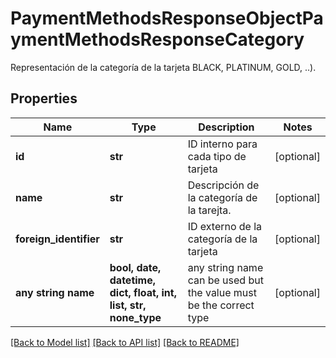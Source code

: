 # PaymentMethodsResponseObjectPaymentMethodsResponseCategory

Representación de la categoría de la tarjeta BLACK, PLATINUM, GOLD, ..).

## Properties
Name | Type | Description | Notes
------------ | ------------- | ------------- | -------------
**id** | **str** | ID interno para cada tipo de tarjeta | [optional] 
**name** | **str** | Descripción de la categoría de la tarejta. | [optional] 
**foreign_identifier** | **str** | ID externo de la categoría de la tarjeta | [optional] 
**any string name** | **bool, date, datetime, dict, float, int, list, str, none_type** | any string name can be used but the value must be the correct type | [optional]

[[Back to Model list]](../README.md#documentation-for-models) [[Back to API list]](../README.md#documentation-for-api-endpoints) [[Back to README]](../README.md)



